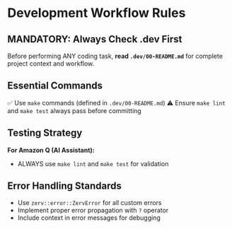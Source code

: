 # Development Workflow Rules

## MANDATORY: Always Check .dev First

Before performing ANY coding task, **read `.dev/00-README.md`** for complete project context and workflow.

## Essential Commands

✅ Use `make` commands (defined in `.dev/00-README.md`)
⚠️ Ensure `make lint` and `make test` always pass before committing

## Testing Strategy

**For Amazon Q (AI Assistant):**

- ALWAYS use `make lint` and `make test` for validation

## Error Handling Standards

- Use `zerv::error::ZervError` for all custom errors
- Implement proper error propagation with `?` operator
- Include context in error messages for debugging
